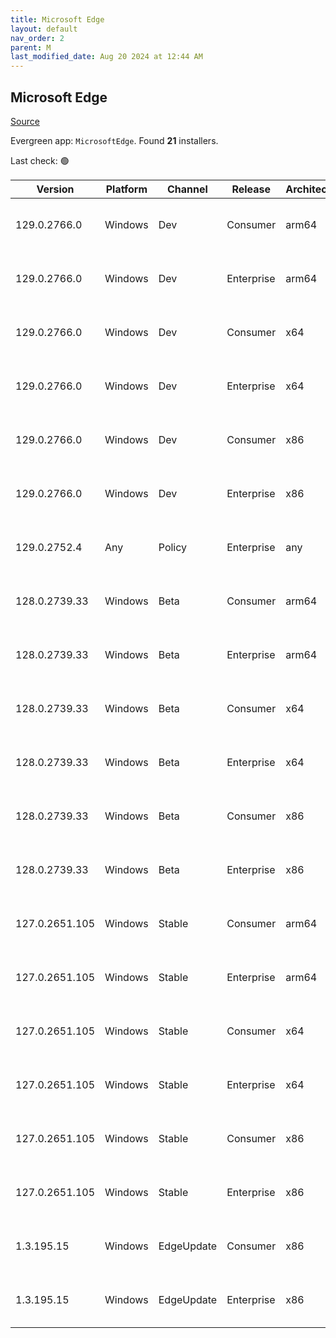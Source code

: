 ```yaml
---
title: Microsoft Edge
layout: default
nav_order: 2
parent: M
last_modified_date: Aug 20 2024 at 12:44 AM
---
```


## Microsoft Edge

[Source](https://www.microsoft.com/edge)

Evergreen app: `MicrosoftEdge`. Found **21** installers.

Last check: 🟢

| Version        | Platform | Channel    | Release    | Architecture | Hash                                                             | URI                                                                                                                                                                                                                                                                                                                      |
| -------------- | -------- | ---------- | ---------- | ------------ | ---------------------------------------------------------------- | ------------------------------------------------------------------------------------------------------------------------------------------------------------------------------------------------------------------------------------------------------------------------------------------------------------------------ |
| 129.0.2766.0   | Windows  | Dev        | Consumer   | arm64        | B60EB56795FD724C88FC1063A76D8C583C267BEDBDD7BD355B1C406E3C11169A | [https://msedge.sf.dl.delivery.mp.microsoft.com/filestreamingservice/files/28bd3a42-d811-4427-bb03-7ad950428ac6/MicrosoftEdgeDevEnterpriseARM64.msi](https://msedge.sf.dl.delivery.mp.microsoft.com/filestreamingservice/files/28bd3a42-d811-4427-bb03-7ad950428ac6/MicrosoftEdgeDevEnterpriseARM64.msi)                 |
| 129.0.2766.0   | Windows  | Dev        | Enterprise | arm64        | B60EB56795FD724C88FC1063A76D8C583C267BEDBDD7BD355B1C406E3C11169A | [https://msedge.sf.dl.delivery.mp.microsoft.com/filestreamingservice/files/28bd3a42-d811-4427-bb03-7ad950428ac6/MicrosoftEdgeDevEnterpriseARM64.msi](https://msedge.sf.dl.delivery.mp.microsoft.com/filestreamingservice/files/28bd3a42-d811-4427-bb03-7ad950428ac6/MicrosoftEdgeDevEnterpriseARM64.msi)                 |
| 129.0.2766.0   | Windows  | Dev        | Consumer   | x64          | 66E5D94BEBE8ED015C0632197F09F3FFD2D5430999B6BE565B07A73FF1D00654 | [https://msedge.sf.dl.delivery.mp.microsoft.com/filestreamingservice/files/f22d33d1-45ca-4f79-88d7-56c90e14c167/MicrosoftEdgeDevEnterpriseX64.msi](https://msedge.sf.dl.delivery.mp.microsoft.com/filestreamingservice/files/f22d33d1-45ca-4f79-88d7-56c90e14c167/MicrosoftEdgeDevEnterpriseX64.msi)                     |
| 129.0.2766.0   | Windows  | Dev        | Enterprise | x64          | 66E5D94BEBE8ED015C0632197F09F3FFD2D5430999B6BE565B07A73FF1D00654 | [https://msedge.sf.dl.delivery.mp.microsoft.com/filestreamingservice/files/f22d33d1-45ca-4f79-88d7-56c90e14c167/MicrosoftEdgeDevEnterpriseX64.msi](https://msedge.sf.dl.delivery.mp.microsoft.com/filestreamingservice/files/f22d33d1-45ca-4f79-88d7-56c90e14c167/MicrosoftEdgeDevEnterpriseX64.msi)                     |
| 129.0.2766.0   | Windows  | Dev        | Consumer   | x86          | F2B981D3DE4D522379655E15133378D6659F636B31204AABBDC4BAD230C18D90 | [https://msedge.sf.dl.delivery.mp.microsoft.com/filestreamingservice/files/2f5d6ad4-916f-4bfd-9e81-7f2dc6d02eb2/MicrosoftEdgeDevEnterpriseX86.msi](https://msedge.sf.dl.delivery.mp.microsoft.com/filestreamingservice/files/2f5d6ad4-916f-4bfd-9e81-7f2dc6d02eb2/MicrosoftEdgeDevEnterpriseX86.msi)                     |
| 129.0.2766.0   | Windows  | Dev        | Enterprise | x86          | F2B981D3DE4D522379655E15133378D6659F636B31204AABBDC4BAD230C18D90 | [https://msedge.sf.dl.delivery.mp.microsoft.com/filestreamingservice/files/2f5d6ad4-916f-4bfd-9e81-7f2dc6d02eb2/MicrosoftEdgeDevEnterpriseX86.msi](https://msedge.sf.dl.delivery.mp.microsoft.com/filestreamingservice/files/2f5d6ad4-916f-4bfd-9e81-7f2dc6d02eb2/MicrosoftEdgeDevEnterpriseX86.msi)                     |
| 129.0.2752.4   | Any      | Policy     | Enterprise | any          | 95DE9465E4901E5A95A2E53F6CE043ED915171608A69F49953F05D606197E4D5 | [https://msedge.sf.dl.delivery.mp.microsoft.com/filestreamingservice/files/c0100825-ce57-4728-8548-8bbe20856945/MicrosoftEdgePolicyTemplates.cab](https://msedge.sf.dl.delivery.mp.microsoft.com/filestreamingservice/files/c0100825-ce57-4728-8548-8bbe20856945/MicrosoftEdgePolicyTemplates.cab)                       |
| 128.0.2739.33  | Windows  | Beta       | Consumer   | arm64        | 65E54922AB892F17F0C7DDE1F529C9698719AEE63CCD6E1682A8E6C7D99161E8 | [https://msedge.sf.dl.delivery.mp.microsoft.com/filestreamingservice/files/86f03d5d-2c5f-40c5-84a0-bc5550df1cc5/MicrosoftEdgeBetaEnterpriseARM64.msi](https://msedge.sf.dl.delivery.mp.microsoft.com/filestreamingservice/files/86f03d5d-2c5f-40c5-84a0-bc5550df1cc5/MicrosoftEdgeBetaEnterpriseARM64.msi)               |
| 128.0.2739.33  | Windows  | Beta       | Enterprise | arm64        | 65E54922AB892F17F0C7DDE1F529C9698719AEE63CCD6E1682A8E6C7D99161E8 | [https://msedge.sf.dl.delivery.mp.microsoft.com/filestreamingservice/files/86f03d5d-2c5f-40c5-84a0-bc5550df1cc5/MicrosoftEdgeBetaEnterpriseARM64.msi](https://msedge.sf.dl.delivery.mp.microsoft.com/filestreamingservice/files/86f03d5d-2c5f-40c5-84a0-bc5550df1cc5/MicrosoftEdgeBetaEnterpriseARM64.msi)               |
| 128.0.2739.33  | Windows  | Beta       | Consumer   | x64          | 4E92D3F4780873F1C12C19FC1823CA04D4B4178EAFA33BE92E0BD516F4FB7F88 | [https://msedge.sf.dl.delivery.mp.microsoft.com/filestreamingservice/files/c02e943e-b7d1-45d0-b5e6-93ed93a66fb9/MicrosoftEdgeBetaEnterpriseX64.msi](https://msedge.sf.dl.delivery.mp.microsoft.com/filestreamingservice/files/c02e943e-b7d1-45d0-b5e6-93ed93a66fb9/MicrosoftEdgeBetaEnterpriseX64.msi)                   |
| 128.0.2739.33  | Windows  | Beta       | Enterprise | x64          | 4E92D3F4780873F1C12C19FC1823CA04D4B4178EAFA33BE92E0BD516F4FB7F88 | [https://msedge.sf.dl.delivery.mp.microsoft.com/filestreamingservice/files/c02e943e-b7d1-45d0-b5e6-93ed93a66fb9/MicrosoftEdgeBetaEnterpriseX64.msi](https://msedge.sf.dl.delivery.mp.microsoft.com/filestreamingservice/files/c02e943e-b7d1-45d0-b5e6-93ed93a66fb9/MicrosoftEdgeBetaEnterpriseX64.msi)                   |
| 128.0.2739.33  | Windows  | Beta       | Consumer   | x86          | 2C674FAA6CB04760DB3C06AB2688A8F549D91076C29711ADB18D84262F87D5EF | [https://msedge.sf.dl.delivery.mp.microsoft.com/filestreamingservice/files/056fa3c6-b194-4584-b299-6d4b90827ce9/MicrosoftEdgeBetaEnterpriseX86.msi](https://msedge.sf.dl.delivery.mp.microsoft.com/filestreamingservice/files/056fa3c6-b194-4584-b299-6d4b90827ce9/MicrosoftEdgeBetaEnterpriseX86.msi)                   |
| 128.0.2739.33  | Windows  | Beta       | Enterprise | x86          | 2C674FAA6CB04760DB3C06AB2688A8F549D91076C29711ADB18D84262F87D5EF | [https://msedge.sf.dl.delivery.mp.microsoft.com/filestreamingservice/files/056fa3c6-b194-4584-b299-6d4b90827ce9/MicrosoftEdgeBetaEnterpriseX86.msi](https://msedge.sf.dl.delivery.mp.microsoft.com/filestreamingservice/files/056fa3c6-b194-4584-b299-6d4b90827ce9/MicrosoftEdgeBetaEnterpriseX86.msi)                   |
| 127.0.2651.105 | Windows  | Stable     | Consumer   | arm64        | EBA779D42330A01AD691C3A761BA0D1860B5580B8A3459C2279381BE21B9469B | [https://msedge.sf.dl.delivery.mp.microsoft.com/filestreamingservice/files/be523707-8f89-43a2-bf20-b3a3b1791d4a/MicrosoftEdgeEnterpriseARM64.msi](https://msedge.sf.dl.delivery.mp.microsoft.com/filestreamingservice/files/be523707-8f89-43a2-bf20-b3a3b1791d4a/MicrosoftEdgeEnterpriseARM64.msi)                       |
| 127.0.2651.105 | Windows  | Stable     | Enterprise | arm64        | EBA779D42330A01AD691C3A761BA0D1860B5580B8A3459C2279381BE21B9469B | [https://msedge.sf.dl.delivery.mp.microsoft.com/filestreamingservice/files/be523707-8f89-43a2-bf20-b3a3b1791d4a/MicrosoftEdgeEnterpriseARM64.msi](https://msedge.sf.dl.delivery.mp.microsoft.com/filestreamingservice/files/be523707-8f89-43a2-bf20-b3a3b1791d4a/MicrosoftEdgeEnterpriseARM64.msi)                       |
| 127.0.2651.105 | Windows  | Stable     | Consumer   | x64          | 53C232064D4A296F63A524DB2247F923E058DD7A102AD2B32767CD77A7F77453 | [https://msedge.sf.dl.delivery.mp.microsoft.com/filestreamingservice/files/8726d95e-f92e-406a-82d7-614b0900aabb/MicrosoftEdgeEnterpriseX64.msi](https://msedge.sf.dl.delivery.mp.microsoft.com/filestreamingservice/files/8726d95e-f92e-406a-82d7-614b0900aabb/MicrosoftEdgeEnterpriseX64.msi)                           |
| 127.0.2651.105 | Windows  | Stable     | Enterprise | x64          | 53C232064D4A296F63A524DB2247F923E058DD7A102AD2B32767CD77A7F77453 | [https://msedge.sf.dl.delivery.mp.microsoft.com/filestreamingservice/files/8726d95e-f92e-406a-82d7-614b0900aabb/MicrosoftEdgeEnterpriseX64.msi](https://msedge.sf.dl.delivery.mp.microsoft.com/filestreamingservice/files/8726d95e-f92e-406a-82d7-614b0900aabb/MicrosoftEdgeEnterpriseX64.msi)                           |
| 127.0.2651.105 | Windows  | Stable     | Consumer   | x86          | C1C1678CB215136E92C61372B00395D5EFC94C3B80E7CFDC4037D3C3D0C63FA2 | [https://msedge.sf.dl.delivery.mp.microsoft.com/filestreamingservice/files/908301b7-287b-4dc2-b2ae-72a28615dd54/MicrosoftEdgeEnterpriseX86.msi](https://msedge.sf.dl.delivery.mp.microsoft.com/filestreamingservice/files/908301b7-287b-4dc2-b2ae-72a28615dd54/MicrosoftEdgeEnterpriseX86.msi)                           |
| 127.0.2651.105 | Windows  | Stable     | Enterprise | x86          | C1C1678CB215136E92C61372B00395D5EFC94C3B80E7CFDC4037D3C3D0C63FA2 | [https://msedge.sf.dl.delivery.mp.microsoft.com/filestreamingservice/files/908301b7-287b-4dc2-b2ae-72a28615dd54/MicrosoftEdgeEnterpriseX86.msi](https://msedge.sf.dl.delivery.mp.microsoft.com/filestreamingservice/files/908301b7-287b-4dc2-b2ae-72a28615dd54/MicrosoftEdgeEnterpriseX86.msi)                           |
| 1.3.195.15     | Windows  | EdgeUpdate | Consumer   | x86          | 91F0DEEC7D7319E57477B74A7A5F4D17C15EB2924B53E05A5998D67ECC8201F2 | [https://msedge.sf.dl.delivery.mp.microsoft.com/filestreamingservice/files/932857a7-3fd2-460a-98b9-8625069e5697/MicrosoftEdgeUpdateSetup_X86_1.3.195.15.exe](https://msedge.sf.dl.delivery.mp.microsoft.com/filestreamingservice/files/932857a7-3fd2-460a-98b9-8625069e5697/MicrosoftEdgeUpdateSetup_X86_1.3.195.15.exe) |
| 1.3.195.15     | Windows  | EdgeUpdate | Enterprise | x86          | 91F0DEEC7D7319E57477B74A7A5F4D17C15EB2924B53E05A5998D67ECC8201F2 | [https://msedge.sf.dl.delivery.mp.microsoft.com/filestreamingservice/files/932857a7-3fd2-460a-98b9-8625069e5697/MicrosoftEdgeUpdateSetup_X86_1.3.195.15.exe](https://msedge.sf.dl.delivery.mp.microsoft.com/filestreamingservice/files/932857a7-3fd2-460a-98b9-8625069e5697/MicrosoftEdgeUpdateSetup_X86_1.3.195.15.exe) |
